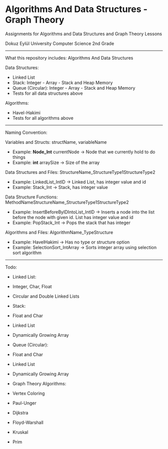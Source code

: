 # Algorithms And Data Structures - Graph Theory
Assignments for Algorithms and Data Structures and Graph Theory Lessons

Dokuz Eylül University Computer Science 2nd Grade
- -  -
What this repository includes: Algorithms And Data Structures

Data Structures:
- Linked List
- Stack: Integer - Array - Stack and Heap Memory
- Queue (Circular): Integer - Array - Stack and Heap Memory
- Tests for all data structures above

Algorithms:
- Havel-Hakimi
- Tests for all algorithms above
- - -
Naming Convention:

Variables and Structs: structName, variableName
- Example: **Node_Int** currentNode -> Node that we currently hold to do things
- Example: **int** arraySize -> Size of the array

Data Structures and Files: StructureName_StructureType1StructureType2
- Example: LinkedList_IntID -> Linked List, has integer value and id
- Example: Stack_Int -> Stack, has integer value

Data Structure Functions: MethodNameStructureName_StructureType1StructureType2
- Example: InsertBeforeByIDIntoList_IntID -> Inserts a node into the list before the node with given id. List has integer value and id
- Example: PopStack_Int -> Pops the stack that has integer

Algorithms and Files: AlgorithmName_TypeStructure
- Example: HavelHakimi -> Has no type or structure option
- Example: SelectionSort_IntArray -> Sorts integer array using selection sort algorithm
- - -
Todo:
- Linked List:
- Integer, Char, Float
- Circular and Double Linked Lists


- Stack:
- Float and Char
- Linked List
- Dynamically Growing Array


- Queue (Circular):
- Float and Char
- Linked List
- Dynamically Growing Array


- Graph Theory Algorithms:
- Vertex Coloring
- Paul-Unger
- Dijkstra
- Floyd-Warshall
- Kruskal
- Prim